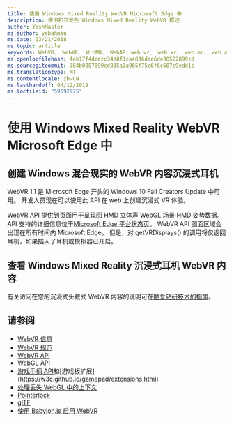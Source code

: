```yaml
---
title: 使用 Windows Mixed Reality WebVR Microsoft Edge 中
description: 使用和开发在 Windows Mixed Reality WebVR 概述
author: YashMaster
ms.author: yabahman
ms.date: 03/21/2018
ms.topic: article
keywords: WebVR、 WebXR、 WinMR、 WebAR，web vr、 web xr、 web mr、 web ar，360，360 视频、 360 视频、 360 照片、 360 照片、 360 内容、 沉浸式 web、 immersiveweb，信息工作者
ms.openlocfilehash: fab17f4dcecc34d8f1ca4836dce6de90522899cd
ms.sourcegitcommit: 384b0087899cd835a3a965f75c6f6c607c9edd1b
ms.translationtype: MT
ms.contentlocale: zh-CN
ms.lasthandoff: 04/12/2019
ms.locfileid: "59592975"
---
```

# <a name="using-webvr-in-microsoft-edge-with-windows-mixed-reality"></a>使用 Windows Mixed Reality WebVR Microsoft Edge 中

## <a name="creating-webvr-content-for-windows-mixed-reality-immersive-headsets"></a>创建 Windows 混合现实的 WebVR 内容沉浸式耳机

WebVR 1.1 是 Microsoft Edge 开头的 Windows 10 Fall Creators Update 中可用。 开发人员现在可以使用此 API 在 web 上创建沉浸式 VR 体验。

WebVR API 提供到页面用于呈现回 HMD 立体声 WebGL 场景 HMD 姿势数据。 API 支持的详细信息位于[Microsoft Edge 平台状态页](https://developer.microsoft.com/microsoft-edge/platform/status/webvr/)。 WebVR API 图面区域会出现在所有时间内 Microsoft Edge。 但是，对 getVRDisplays() 的调用将仅返回耳机，如果插入了耳机或模拟器已开启。

## <a name="viewing-webvr-content-in-windows-mixed-reality-immersive-headsets"></a>查看 Windows Mixed Reality 沉浸式耳机 WebVR 内容

有关访问在您的沉浸式头戴式 WebVR 内容的说明可在[酷爱钻研技术的指南](https://docs.microsoft.com/windows/mixed-reality/enthusiast-guide/webvr)。

## <a name="see-also"></a>请参阅
* [WebVR 信息](http://webvr.info)
* [WebVR 规范](https://w3c.github.io/webvr/)
* [WebVR API](https://msdn.microsoft.com/library/mt806281(v=vs.85).aspx)
* [WebGL API](https://msdn.microsoft.com/library/bg182648(v=vs.85).aspx)
* [游戏手柄 API](https://msdn.microsoft.com/library/dn743630(v=vs.85).aspx)和[游戏板扩展](https://w3c.github.io/gamepad/extensions.html)
* [处理丢失 WebGL 中的上下文](https://www.khronos.org/webgl/wiki/HandlingContextLost)
* [Pointerlock](http://www.w3.org/TR/pointerlock/)
* [glTF](https://www.khronos.org/gltf)
* [使用 Babylon.js 启用 WebVR](https://docs.microsoft.com/windows/uwp/get-started/adding-webvr-to-a-babylonjs-game)

